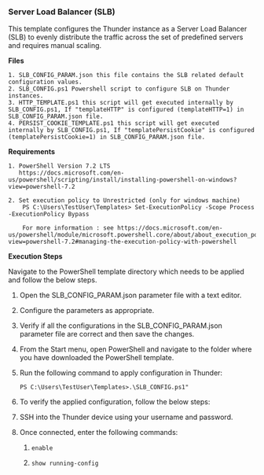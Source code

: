 ### Server Load Balancer (SLB)
This template configures the Thunder instance as a Server Load Balancer (SLB) to evenly distribute the traffic across the set of predefined servers and requires manual scaling.

**Files**

    1. SLB_CONFIG_PARAM.json this file contains the SLB related default configuration values. 
    2. SLB_CONFIG.ps1 Powershell script to configure SLB on Thunder instances.
    3. HTTP_TEMPLATE.ps1 this script will get executed internally by SLB_CONFIG.ps1, If "templateHTTP" is configured (templateHTTP=1) in SLB_CONFIG_PARAM.json file. 
    4. PERSIST_COOKIE_TEMPLATE.ps1 this script will get executed internally by SLB_CONFIG.ps1, If "templatePersistCookie" is configured (templatePersistCookie=1) in SLB_CONFIG_PARAM.json file. 

**Requirements**

    1. PowerShell Version 7.2 LTS
	   https://docs.microsoft.com/en-us/powershell/scripting/install/installing-powershell-on-windows?view=powershell-7.2
	    
    2. Set execution policy to Unrestricted (only for windows machine)
        PS C:\Users\TestUser\Templates> Set-ExecutionPolicy -Scope Process -ExecutionPolicy Bypass
        
        For more information : see https://docs.microsoft.com/en-us/powershell/module/microsoft.powershell.core/about/about_execution_policies?view=powershell-7.2#managing-the-execution-policy-with-powershell

**Execution Steps**

Navigate to the PowerShell template directory which needs to be applied and follow the below steps.

1. Open the SLB_CONFIG_PARAM.json parameter file with a text editor.
2. Configure the parameters as appropriate.
3. Verify if all the configurations in the SLB_CONFIG_PARAM.json parameter file are correct and then save the changes.
4. From the Start menu, open PowerShell and navigate to the folder where you have downloaded the PowerShell template.
5. Run the following command to apply configuration in Thunder:

    ```PS C:\Users\TestUser\Templates>.\SLB_CONFIG.ps1"```

6. To verify the applied configuration, follow the below steps:

  1. SSH into the Thunder device using your username and password.
  2. Once connected, enter the following commands:

     1. `enable`

     2. `show running-config`
